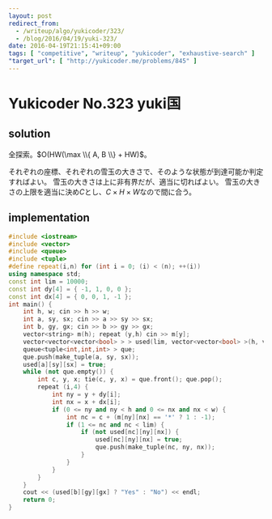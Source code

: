 ```yaml
---
layout: post
redirect_from:
  - /writeup/algo/yukicoder/323/
  - /blog/2016/04/19/yuki-323/
date: 2016-04-19T21:15:41+09:00
tags: [ "competitive", "writeup", "yukicoder", "exhaustive-search" ]
"target_url": [ "http://yukicoder.me/problems/845" ]
---
```


# Yukicoder No.323 yuki国

## solution

全探索。$O(HW(\max \\{ A, B \\} + HW)$。

それぞれの座標、それぞれの雪玉の大きさで、そのような状態が到達可能か判定すればよい。
雪玉の大きさは上に非有界だが、適当に切ればよい。
雪玉の大きさの上限を適当に決め$C$とし、$C \times H \times W$なので間に合う。

## implementation

``` c++
#include <iostream>
#include <vector>
#include <queue>
#include <tuple>
#define repeat(i,n) for (int i = 0; (i) < (n); ++(i))
using namespace std;
const int lim = 10000;
const int dy[4] = { -1, 1, 0, 0 };
const int dx[4] = { 0, 0, 1, -1 };
int main() {
    int h, w; cin >> h >> w;
    int a, sy, sx; cin >> a >> sy >> sx;
    int b, gy, gx; cin >> b >> gy >> gx;
    vector<string> m(h); repeat (y,h) cin >> m[y];
    vector<vector<vector<bool> > > used(lim, vector<vector<bool> >(h, vector<bool>(w)));
    queue<tuple<int,int,int> > que;
    que.push(make_tuple(a, sy, sx));
    used[a][sy][sx] = true;
    while (not que.empty()) {
        int c, y, x; tie(c, y, x) = que.front(); que.pop();
        repeat (i,4) {
            int ny = y + dy[i];
            int nx = x + dx[i];
            if (0 <= ny and ny < h and 0 <= nx and nx < w) {
                int nc = c + (m[ny][nx] == '*' ? 1 : -1);
                if (1 <= nc and nc < lim) {
                    if (not used[nc][ny][nx]) {
                        used[nc][ny][nx] = true;
                        que.push(make_tuple(nc, ny, nx));
                    }
                }
            }
        }
    }
    cout << (used[b][gy][gx] ? "Yes" : "No") << endl;
    return 0;
}
```
